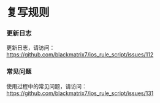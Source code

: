 # 复写规则

### 更新日志

更新日志，请访问： https://github.com/blackmatrix7/ios_rule_script/issues/112

### 常见问题

使用过程中的常见问题，请访问：https://github.com/blackmatrix7/ios_rule_script/issues/131

